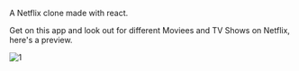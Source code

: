 A Netflix clone made with react.

Get on this app and look out for different Moviees and TV Shows on Netflix, here's a preview.

![1](https://user-images.githubusercontent.com/79927814/186256777-10c25907-305b-4d8f-996c-038b47311582.png)
